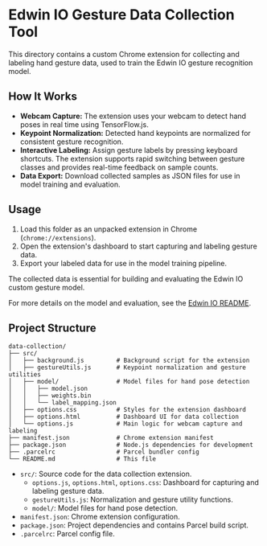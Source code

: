 # Edwin IO Gesture Data Collection Tool

This directory contains a custom Chrome extension for collecting and labeling hand gesture data, used to train the Edwin IO gesture recognition model.

## How It Works

- **Webcam Capture:** The extension uses your webcam to detect hand poses in real time using TensorFlow.js.
- **Keypoint Normalization:** Detected hand keypoints are normalized for consistent gesture recognition.
- **Interactive Labeling:** Assign gesture labels by pressing keyboard shortcuts. The extension supports rapid switching between gesture classes and provides real-time feedback on sample counts.
- **Data Export:** Download collected samples as JSON files for use in model training and evaluation.

## Usage

1. Load this folder as an unpacked extension in Chrome (`chrome://extensions`).
2. Open the extension's dashboard to start capturing and labeling gesture data.
3. Export your labeled data for use in the model training pipeline.

The collected data is essential for building and evaluating the Edwin IO custom gesture model.

For more details on the model and evaluation, see the [Edwin IO README](../../README.md).

## Project Structure

```
data-collection/
├── src/
│   ├── background.js         # Background script for the extension
│   ├── gestureUtils.js       # Keypoint normalization and gesture utilities
│   ├── model/                # Model files for hand pose detection
│   │   ├── model.json
│   │   ├── weights.bin
│   │   └── label_mapping.json
│   ├── options.css           # Styles for the extension dashboard
│   ├── options.html          # Dashboard UI for data collection
│   └── options.js            # Main logic for webcam capture and labeling
├── manifest.json             # Chrome extension manifest
├── package.json              # Node.js dependencies for development
├── .parcelrc                 # Parcel bundler config
└── README.md                 # This file
```

- `src/`: Source code for the data collection extension.
  - `options.js`, `options.html`, `options.css`: Dashboard for capturing and labeling gesture data.
  - `gestureUtils.js`: Normalization and gesture utility functions.
  - `model/`: Model files for hand pose detection.
- `manifest.json`: Chrome extension configuration.
- `package.json`: Project dependencies and contains Parcel build script.
- `.parcelrc`: Parcel config file.